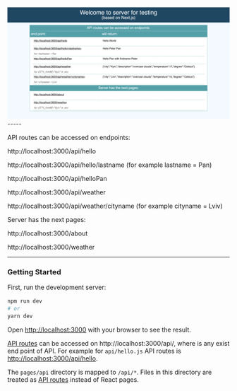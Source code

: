 
<img src="public/server-ui-v3.png">
-----

API routes can be accessed on endpoints:

http://localhost:3000/api/hello

http://localhost:3000/api/hello/lastname (for example lastname = Pan)

http://localhost:3000/api/helloPan

http://localhost:3000/api/weather

http://localhost:3000/api/weather/cityname (for example cityname = Lviv)

Server has the next pages:

http://localhost:3000/about

http://localhost:3000/weather

-----



### Getting Started

First, run the development server:

```bash
npm run dev
# or
yarn dev
```

Open [http://localhost:3000](http://localhost:3000) with your browser to see 
the result.

[API routes](https://nextjs.org/docs/api-routes/introduction) can be accessed 
on http://localhost:3000/api/<end-point>, where <end-point> is any exist end point of API. 
For example for `api/hello.js` API routes is  [http://localhost:3000/api/hello](http://localhost:3000/api/hello).

The `pages/api` directory is mapped to `/api/*`. Files in this directory are 
treated as [API routes](https://nextjs.org/docs/api-routes/introduction) 
instead of React pages.



